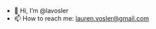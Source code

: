 - 👋 Hi, I’m @lavosler
- 📫 How to reach me: lauren.vosler@gmail.com

<!---
lavosler/lavosler is a ✨ special ✨ repository because its `README.md` (this file) appears on your GitHub profile.
You can click the Preview link to take a look at your changes.
--->
